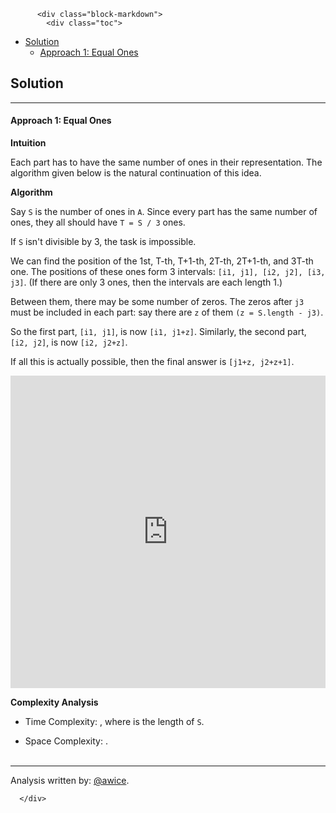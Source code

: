 <div class="article-body">
        
          <div class="block-markdown">
            <div class="toc">
<ul>
<li><a href="#solution">Solution</a><ul>
<li><a href="#approach-1-equal-ones">Approach 1: Equal Ones</a></li>
</ul>
</li>
</ul>
</div>
<h2 id="solution">Solution</h2>
<hr>
<h4 id="approach-1-equal-ones">Approach 1: Equal Ones</h4>
<p><strong>Intuition</strong></p>
<p>Each part has to have the same number of ones in their representation.  The algorithm given below is the natural continuation of this idea.</p>
<p><strong>Algorithm</strong></p>
<p>Say <code>S</code> is the number of ones in <code>A</code>.  Since every part has the same number of ones, they all should have <code>T = S / 3</code> ones.</p>
<p>If <code>S</code> isn't divisible by 3, the task is impossible.</p>
<p>We can find the position of the 1st, T-th, T+1-th, 2T-th, 2T+1-th, and 3T-th one.  The positions of these ones form 3 intervals: <code>[i1, j1], [i2, j2], [i3, j3]</code>.  (If there are only 3 ones, then the intervals are each length 1.)</p>
<p>Between them, there may be some number of zeros.  The zeros after <code>j3</code> must be included in each part: say there are <code>z</code> of them <code>(z = S.length - j3)</code>.</p>
<p>So the first part, <code>[i1, j1]</code>, is now <code>[i1, j1+z]</code>.  Similarly, the second part, <code>[i2, j2]</code>, is now <code>[i2, j2+z]</code>.</p>
<p>If all this is actually possible, then the final answer is <code>[j1+z, j2+z+1]</code>.</p>
<iframe src="https://leetcode.com/playground/svqa2QF7/shared" frameborder="0" width="100%" height="500" name="svqa2QF7"></iframe>

<p><strong>Complexity Analysis</strong></p>
<ul>
<li>
<p>Time Complexity:  <script type="math/tex; mode=display">O(N)</script>, where <script type="math/tex; mode=display">N</script> is the length of <code>S</code>.</p>
</li>
<li>
<p>Space Complexity:  <script type="math/tex; mode=display">O(N)</script>.
<br>
<br></p>
</li>
</ul>
<hr>
<p>Analysis written by: <a href="https://leetcode.com/awice">@awice</a>.</p>
          </div>
        
      </div>